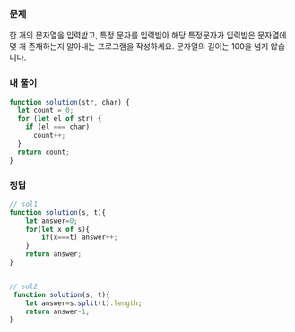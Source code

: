 ### 문제
한 개의 문자열을 입력받고, 특정 문자를 입력받아 해당 특정문자가 입력받은 문자열에 몇 개 존재하는지 알아내는 프로그램을 작성하세요.
문자열의 길이는 100을 넘지 않습니다.


### 내 풀이
```js
function solution(str, char) {
  let count = 0;
  for (let el of str) {
    if (el === char)
      count++;
  }
  return count;
}
```

### 정답
```js
// sol1
function solution(s, t){
    let answer=0;
    for(let x of s){
        if(x===t) answer++;
    }
    return answer;
}


// sol2
 function solution(s, t){
    let answer=s.split(t).length;
    return answer-1;
}
```
